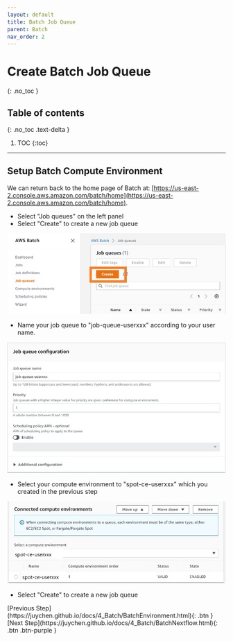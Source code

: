 ```yaml
---
layout: default
title: Batch Job Queue
parent: Batch
nav_order: 2
---
```


# Create Batch Job Queue
{: .no_toc }

## Table of contents
{: .no_toc .text-delta }

1. TOC
{:toc}

---

## Setup Batch Compute Environment

We can return back to the home page of Batch at: [https://us-east-2.console.aws.amazon.com/batch/home](https://us-east-2.console.aws.amazon.com/batch/home).

- Select "Job queues" on the left panel
- Select "Create" to create a new job queue

![Image](../../src/img/Batch/Batch-queue1.jpg)

- Name your job queue to "job-queue-userxxx" according to your user name.

![Image](../../src/img/Batch/Batch-queue2.jpg)

- Select your compute environment to "spot-ce-userxxx" which you created in the previous step

![Image](../../src/img/Batch/Batch-queue3.jpg)

- Select "Create" to create a new job queue


<div class="code-example" markdown="1">
[Previous Step](https://juychen.github.io/docs/4_Batch/BatchEnvironment.html){: .btn }
[Next Step](https://juychen.github.io/docs/4_Batch/BatchNextflow.html){: .btn .btn-purple }
</div>